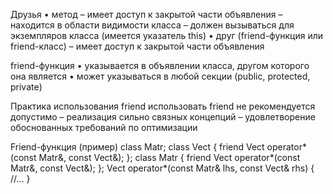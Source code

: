 Друзья 
• метод 
  – имеет доступ к закрытой части объявления 
  – находится в области видимости класса 
  – должен вызываться для экземпляров класса (имеется указатель this) 
• друг (friend-функция или friend-класс)
  – имеет доступ к закрытой части объявления

friend-функция 
• указывается в объявлении класса, другом которого она является 
• может указываться в любой секции (public, protected, private)

Практика использования friend 
использовать friend не рекомендуется 
допустимо 
  – реализация сильно связных концепций 
  – удовлетворение обоснованных требований по оптимизации

Friend-функция (пример) 
class Matr; 
class Vect { 
  friend Vect operator*(const Matr&, const Vect&); 
}; 
class Matr {
  friend Vect operator*(const Matr&, const Vect&); 
};
Vect operator*(const Matr& lhs, const Vect& rhs) { 
  //… 
}